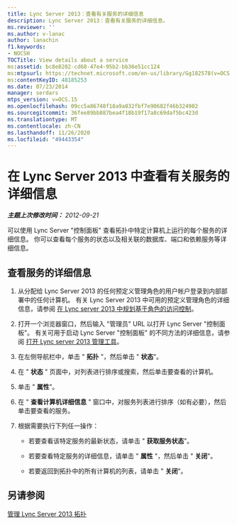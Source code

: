 ```yaml
---
title: Lync Server 2013：查看有关服务的详细信息
description: Lync Server 2013：查看有关服务的详细信息。
ms.reviewer: ''
ms.author: v-lanac
author: lanachin
f1.keywords:
- NOCSH
TOCTitle: View details about a service
ms:assetid: bc8e8202-cd68-47e4-95b2-bb36e51cc124
ms:mtpsurl: https://technet.microsoft.com/en-us/library/Gg182578(v=OCS.15)
ms:contentKeyID: 48185253
ms.date: 07/23/2014
manager: serdars
mtps_version: v=OCS.15
ms.openlocfilehash: 09cc5a86748f18a9a032fbf7e90682f46b324902
ms.sourcegitcommit: 36fee89bb887bea4f18b19f17a8c69daf5bc423d
ms.translationtype: MT
ms.contentlocale: zh-CN
ms.lasthandoff: 11/26/2020
ms.locfileid: "49443354"
---
```

# <a name="view-details-about-a-service-in-lync-server-2013"></a>在 Lync Server 2013 中查看有关服务的详细信息

<div data-xmlns="http://www.w3.org/1999/xhtml">

<div class="topic" data-xmlns="http://www.w3.org/1999/xhtml" data-msxsl="urn:schemas-microsoft-com:xslt" data-cs="https://msdn.microsoft.com/">

<div data-asp="https://msdn2.microsoft.com/asp">



</div>

<div id="mainSection">

<div id="mainBody">

<span> </span>

_**主题上次修改时间：** 2012-09-21_

可以使用 Lync Server "控制面板" 查看拓扑中特定计算机上运行的每个服务的详细信息。 你可以查看每个服务的状态以及相关联的数据库、端口和依赖服务等详细信息。

<div>

## <a name="to-view-details-for-a-service"></a>查看服务的详细信息

1.  从分配给 Lync Server 2013 的任何预定义管理角色的用户帐户登录到内部部署中的任何计算机。 有关 Lync Server 2013 中可用的预定义管理角色的详细信息，请参阅 [在 Lync server 2013 中规划基于角色的访问控制](lync-server-2013-planning-for-role-based-access-control.md)。

2.  打开一个浏览器窗口，然后输入 "管理员" URL 以打开 Lync Server "控制面板"。 有关可用于启动 Lync Server "控制面板" 的不同方法的详细信息，请参阅 [打开 Lync server 2013 管理工具](lync-server-2013-open-lync-server-administrative-tools.md)。

3.  在左侧导航栏中，单击 " **拓扑** "，然后单击 " **状态**"。

4.  在 " **状态** " 页面中，对列表进行排序或搜索，然后单击要查看的计算机。

5.  单击 " **属性**"。

6.  在 " **查看计算机详细信息** " 窗口中，对服务列表进行排序（如有必要），然后单击要查看的服务。

7.  根据需要执行下列任一操作：
    
      - 若要查看该特定服务的最新状态，请单击 " **获取服务状态**"。
    
      - 若要查看特定服务的详细信息，请单击 " **属性** "，然后单击 " **关闭**"。
    
      - 若要返回到拓扑中的所有计算机的列表，请单击 " **关闭**"。

</div>

<div>

## <a name="see-also"></a>另请参阅


[管理 Lync Server 2013 拓扑](lync-server-2013-managing-the-lync-server-topology.md)  
  

</div>

</div>

<span> </span>

</div>

</div>

</div>

